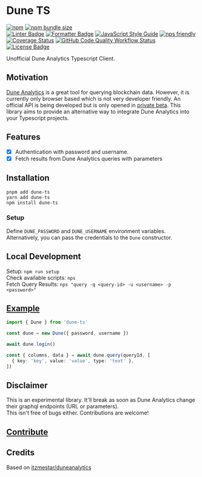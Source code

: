 # Dune TS

[![npm](https://img.shields.io/npm/v/dune-ts)](https://www.npmjs.com/package/dune-ts) [![npm bundle size](https://img.shields.io/bundlephobia/min/dune-ts)](https://www.npmjs.com/package/dune-ts)  
[![Linter Badge](https://img.shields.io/badge/linter-eslint-8080f2?style=flat-square&logo=eslint)](https://eslint.org)
[![Formatter Badge](https://img.shields.io/badge/formatter-prettier-f8bc45?style=flat-square&logo=prettier)](https://prettier.io)
[![JavaScript Style Guide](https://img.shields.io/badge/code_style-standard-brightgreen.svg)](https://standardjs.com)
[![nps friendly](https://img.shields.io/badge/nps-friendly-blue.svg?style=flat-square)](https://github.com/sezna/nps)  
[![Coverage Status](https://coveralls.io/repos/github/r1oga/dune-ts/badge.svg?branch=main)](https://coveralls.io/github/r1oga/dune-ts?branch=main)
[![GitHub Code Quality Workflow Status](https://img.shields.io/github/actions/workflow/status/r1oga/dune-ts/code-quality.yaml?label=code%20quality)](https://github.com/r1oga/dune-ts/actions/workflows/code-quality.yaml)  
[![License Badge](https://img.shields.io/github/license/r1oga/dune-ts)](https://github.com/r1oga/dune-ts/blob/main/LICENSE)

Unofficial Dune Analytics Typescript Client.

## Motivation

[Dune Analytics](https://dune.com) is a great tool for querying blockchain data.
However, it is currently only browser based which is not very developer friendly. An official API is being developed but
is only opened in [private beta](https://dune.com/docs/api/).
This library aims to provide an alternative way to integrate Dune Analytics into your Typescript projects.

## Features

- [x] Authentication with password and username.
- [x] Fetch results from Dune Analytics queries with parameters

## Installation

```commandline
pnpm add dune-ts
yarn add dune-ts
npm install dune-ts
```

### Setup

Define `DUNE_PASSWORD` and `DUNE_USERNAME` environment variables.  
Alternatively, you can pass the credentials to the `Dune` constructor.

## Local Development

Setup: `npm run setup`  
Check available scripts: `nps`  
Fetch Query Results: `nps "query -q <query-id> -u <username> -p <password>"`

## [Example](./example/index.ts)

```typescript
import { Dune } from 'dune-ts'

const dune = new Dune({ password, username })

await dune.login()

const { columns, data } = await dune.query(queryId, [
  { key: 'key', value: 'value', type: 'text' },
])
```

## Disclaimer
This is an experimental library. It'll break as soon as Dune Analytics change their graphql endpoints (URL or parameters).  
This isn't free of bugs either. Contributions are welcome!

## [Contribute](https://github.com/r1oga/dune-ts/contribute)

## Credits

Based on [itzmestar/duneanalytics](https://github.com/itzmestar/duneanalytics)
